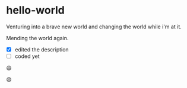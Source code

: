 # hello-world
Venturing into a brave new world and changing the world while i'm at it. 

Mending the world again.

- [x] edited the description
- [ ] coded yet

:smile:

:smile:
